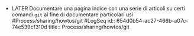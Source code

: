 - LATER   Documentare una pagina indice con una serie di articoli su certi comandi `git` al fine di documentare particolari usi #Process/sharing/howtos/git #LogSeq
  id:: 654d0b54-ac27-466b-a07c-74e539cf310d
  title:: Process/sharing/howtos/git